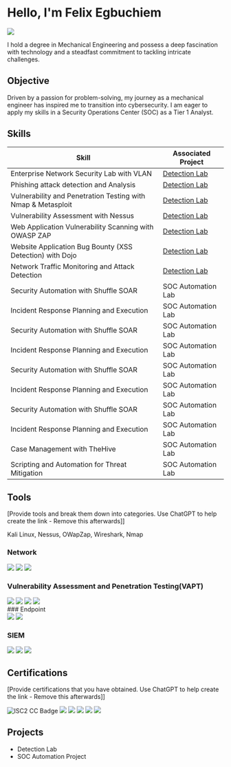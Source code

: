 # Hello, I'm Felix Egbuchiem
<a href="https://www.linkedin.com/in/felix-egbuchiem-8847996a/"><img src="https://img.shields.io/badge/-LinkedIn-0072b1?&style=for-the-badge&logo=linkedin&logoColor=white" /></a>


I hold a degree in Mechanical Engineering and possess a deep fascination with technology and a steadfast commitment to tackling intricate challenges.

## Objective


Driven by a passion for problem-solving, my journey as a mechanical engineer has inspired me to transition into cybersecurity. I am eager to apply my skills in a Security Operations Center (SOC) as a Tier 1 Analyst.

## Skills


| Skill                                         | Associated Project         |
|-----------------------------------------------|----------------------------|
| Enterprise Network Security Lab with VLAN     | <a href="https://google.com">Detection Lab</a>|
| Phishing attack detection and Analysis        | <a href="https://google.com">Detection Lab</a>|
| Vulnerability and Penetration Testing with Nmap & Metasploit| <a href="https://google.com">Detection Lab</a>|
| Vulnerability Assessment with Nessus          | <a href="https://google.com">Detection Lab</a>|
| Web Application Vulnerability Scanning with OWASP ZAP| <a href="https://google.com">Detection Lab</a>|
| Website Application Bug Bounty (XSS Detection) with Dojo | <a href="https://google.com">Detection Lab</a>|
| Network Traffic Monitoring and Attack Detection | <a href="https://google.com">Detection Lab</a>|
| Security Automation with Shuffle SOAR         | SOC Automation Lab|
| Incident Response Planning and Execution      | SOC Automation Lab|
| Security Automation with Shuffle SOAR         | SOC Automation Lab|
| Incident Response Planning and Execution      | SOC Automation Lab|
| Security Automation with Shuffle SOAR         | SOC Automation Lab|
| Incident Response Planning and Execution      | SOC Automation Lab|
| Security Automation with Shuffle SOAR         | SOC Automation Lab|
| Incident Response Planning and Execution      | SOC Automation Lab|
| Case Management with TheHive                  | SOC Automation Lab|
| Scripting and Automation for Threat Mitigation | SOC Automation Lab|

## Tools
[Provide tools and break them down into categories. Use ChatGPT to help create the link - Remove this afterwards]]

Kali Linux, Nessus, OWapZap, Wireshark, Nmap

### Network
<div>
    <img src="https://img.shields.io/badge/-Wireshark-1679A7?&style=for-the-badge&logo=Wireshark&logoColor=white" />
    <img src="https://img.shields.io/badge/-Kali Linux-EF3B2D?&style=for-the-badge&logo=KaliLinux&logoColor=white" />
    <img src="https://img.shields.io/badge/-Zeek-777BB4?&style=for-the-badge&logo=Zeek&logoColor=white" />
</div>

### Vulnerability Assessment and Penetration Testing(VAPT)
<div>
    <img src="https://img.shields.io/badge/-Nmap-1679A7?&style=for-the-badge&logo=Nmap&logoColor=white" />
    <img src="https://img.shields.io/badge/-BurpSuite-EF3B2D?&style=for-the-badge&logo=BurpSuite&logoColor=white" />
    <img src="https://img.shields.io/badge/-Metasploit-777BB4?&style=for-the-badge&logo=Metasploit&logoColor=white" />  
    <img src="https://img.shields.io/badge/-Zeek-777BB4?&style=for-the-badge&logo=Zeek&logoColor=white" />

</div>
### Endpoint
<div>
    <img src="https://img.shields.io/badge/-Microsoft_Defender_for_Endpoint-00A4EF?&style=for-the-badge&logo=Microsoft&logoColor=white" />
    <img src="https://img.shields.io/badge/-Velociraptor-4B275F?&style=for-the-badge&logo=Velociraptor&logoColor=white" />
</div>

### SIEM
<div>
    <img src="https://img.shields.io/badge/-Microsoft_Sentinel-0078D4?&style=for-the-badge&logo=Microsoft&logoColor=white" />
    <img src="https://img.shields.io/badge/-Splunk-000000?&style=for-the-badge&logo=Splunk&logoColor=white" />
    <img src="https://img.shields.io/badge/-Elastic-005571?&style=for-the-badge&logo=Elastic&logoColor=white" />
</div>

## Certifications
[Provide certifications that you have obtained. Use ChatGPT to help create the link - Remove this afterwards]]
<div>
<img src="https://img.shields.io/badge/-ISC2%20CC-006400?&style=for-the-badge&logo=ISC2&logoColor=white" alt="ISC2 CC Badge"/>
<img src="https://img.shields.io/badge/-Security%2B-FF0000?&style=for-the-badge&logo=CompTIA&logoColor=white" />
<img src="https://img.shields.io/badge/-Network%2B-007ACC?&style=for-the-badge&logo=CompTIA&logoColor=white" />
<img src="https://img.shields.io/badge/-A%2B-4D4D4D?&style=for-the-badge&logo=CompTIA&logoColor=white" />
<img src="https://img.shields.io/badge/-CDSA-006400?&style=for-the-badge&logoColor=white" />
<img src="https://img.shields.io/badge/-CCD-000080?&style=for-the-badge&logoColor=white" />
</div>

## Projects
- Detection Lab
- SOC Automation Project
